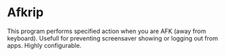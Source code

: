 # Afkrip

This program performs specified action when you are AFK (away from keyboard).
Usefull for preventing screensaver showing or logging out from apps. Highly configurable.
